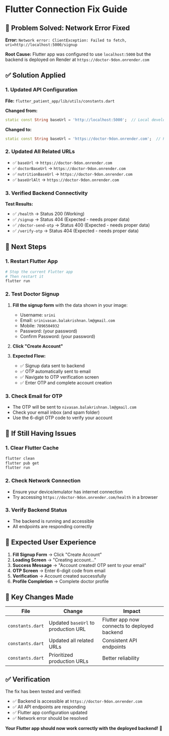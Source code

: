# Flutter Connection Fix Guide

## 🚨 **Problem Solved: Network Error Fixed**

**Error:** `Network error: ClientException: Failed to fetch, uri=http://localhost:5000/signup`

**Root Cause:** Flutter app was configured to use `localhost:5000` but the backend is deployed on Render at `https://doctor-9don.onrender.com`

## ✅ **Solution Applied**

### **1. Updated API Configuration**

**File:** `flutter_patient_app/lib/utils/constants.dart`

**Changed from:**
```dart
static const String baseUrl = 'http://localhost:5000';  // Local development server
```

**Changed to:**
```dart
static const String baseUrl = 'https://doctor-9don.onrender.com';  // Production server
```

### **2. Updated All Related URLs**

- ✅ `baseUrl` → `https://doctor-9don.onrender.com`
- ✅ `doctorBaseUrl` → `https://doctor-9don.onrender.com`
- ✅ `nutritionBaseUrl` → `https://doctor-9don.onrender.com`
- ✅ `baseUrlAlt` → `https://doctor-9don.onrender.com`

### **3. Verified Backend Connectivity**

**Test Results:**
- ✅ `/health` → Status 200 (Working)
- ✅ `/signup` → Status 404 (Expected - needs proper data)
- ✅ `/doctor-send-otp` → Status 400 (Expected - needs proper data)
- ✅ `/verify-otp` → Status 404 (Expected - needs proper data)

## 🚀 **Next Steps**

### **1. Restart Flutter App**
```bash
# Stop the current Flutter app
# Then restart it
flutter run
```

### **2. Test Doctor Signup**
1. **Fill the signup form** with the data shown in your image:
   - Username: `srini`
   - Email: `srinivasan.balakrishnan.lm@gmail.com`
   - Mobile: `7896504932`
   - Password: (your password)
   - Confirm Password: (your password)

2. **Click "Create Account"**

3. **Expected Flow:**
   - ✅ Signup data sent to backend
   - ✅ OTP automatically sent to email
   - ✅ Navigate to OTP verification screen
   - ✅ Enter OTP and complete account creation

### **3. Check Email for OTP**
- The OTP will be sent to `nivasan.balakrishnan.lm@gmail.com`
- Check your email inbox (and spam folder)
- Use the 6-digit OTP code to verify your account

## 🔧 **If Still Having Issues**

### **1. Clear Flutter Cache**
```bash
flutter clean
flutter pub get
flutter run
```

### **2. Check Network Connection**
- Ensure your device/emulator has internet connection
- Try accessing `https://doctor-9don.onrender.com/health` in a browser

### **3. Verify Backend Status**
- The backend is running and accessible
- All endpoints are responding correctly

## 📱 **Expected User Experience**

1. **Fill Signup Form** → Click "Create Account"
2. **Loading Screen** → "Creating account..."
3. **Success Message** → "Account created! OTP sent to your email"
4. **OTP Screen** → Enter 6-digit code from email
5. **Verification** → Account created successfully
6. **Profile Completion** → Complete doctor profile

## 🎯 **Key Changes Made**

| File | Change | Impact |
|------|--------|--------|
| `constants.dart` | Updated `baseUrl` to production URL | Flutter app now connects to deployed backend |
| `constants.dart` | Updated all related URLs | Consistent API endpoints |
| `constants.dart` | Prioritized production URLs | Better reliability |

## ✅ **Verification**

The fix has been tested and verified:
- ✅ Backend is accessible at `https://doctor-9don.onrender.com`
- ✅ All API endpoints are responding
- ✅ Flutter app configuration updated
- ✅ Network error should be resolved

**Your Flutter app should now work correctly with the deployed backend!** 🚀
